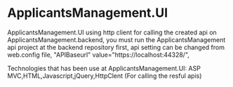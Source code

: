 # ApplicantsManagement.UI
ApplicantsManagement.UI using http client for calling the created api on ApplicantsManagement.backend,
you must run the ApplicantsManagement api project at the backend repository first,
api setting can be changed from web.config file,
"APIBaseurl" value="https://localhost:44328/",


Technologies that has been use at ApplicantsManagement.UI:
ASP MVC,HTML,Javascript,jQuery,HttpClent (For calling the resful apis)

